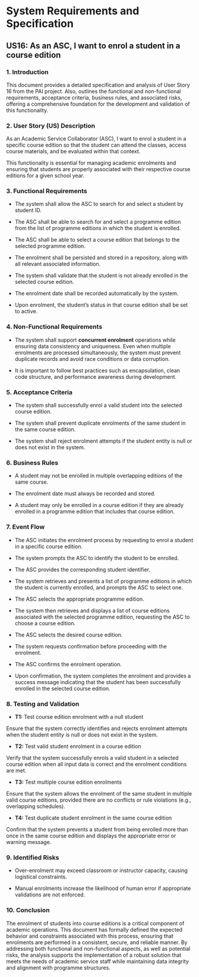 # System Requirements and Specification



## US16: As an ASC, I want to enrol a student in a course edition



### 1. Introduction 

This document provides a detailed specification and analysis of User Story 16 from the PAI project. 
Also, outlines the functional and non-functional requirements, acceptance criteria, business rules, and associated risks, offering a comprehensive foundation for the development and validation of this functionality.



### 2. User Story (US) Description

As an Academic Service Collaborator (ASC), I want to enrol a student in a specific course edition so that the student can attend the classes, access course materials, and be evaluated within that context.

This functionality is essential for managing academic enrolments and ensuring that students are properly associated with their respective course editions for a given school year.



### 3. Functional Requirements

- The system shall allow the ASC to search for and select a student by student ID.

- The ASC shall be able to search for and select a programme edition from the list of programme editions in which the student is enrolled.

- The ASC shall be able to select a course edition that belongs to the selected programme edition.

- The enrolment shall be persisted and stored in a repository, along with all relevant associated information.

- The system shall validate that the student is not already enrolled in the selected course edition.

- The enrolment date shall be recorded automatically by the system.

- Upon enrolment, the student’s status in that course edition shall be set to active.



### 4. Non-Functional Requirements

- The system shall support **concurrent enrolment** operations while ensuring data consistency and uniqueness. Even when multiple enrolments are processed simultaneously, the system must prevent duplicate records and avoid race conditions or data corruption.

- It is important to follow best practices such as encapsulation, clean code structure, and performance awareness during development.



### 5. Acceptance Criteria

- The system shall successfully enrol a valid student into the selected course edition.

- The system shall prevent duplicate enrolments of the same student in the same course edition.

- The system shall reject enrolment attempts if the student entity is null or does not exist in the system.



### 6. Business Rules

- A student may not be enrolled in multiple overlapping editions of the same course.

- The enrolment date must always be recorded and stored.

- A student may only be enrolled in a course edition if they are already enrolled in a programme edition that includes that course edition.



### 7. Event Flow

- The ASC initiates the enrolment process by requesting to enrol a student in a specific course edition.

- The system prompts the ASC to identify the student to be enrolled.

- The ASC provides the corresponding student identifier.

- The system retrieves and presents a list of programme editions in which the student is currently enrolled, and prompts the ASC to select one.

- The ASC selects the appropriate programme edition.

- The system then retrieves and displays a list of course editions associated with the selected programme edition, requesting the ASC to choose a course edition.

- The ASC selects the desired course edition.

- The system requests confirmation before proceeding with the enrolment.

- The ASC confirms the enrolment operation.

- Upon confirmation, the system completes the enrolment and provides a success message indicating that the student has been successfully enrolled in the selected course edition.



### 8. Testing and Validation

- **T1:** Test course edition enrolment with a null student

Ensure that the system correctly identifies and rejects enrolment attempts when the student entity is null or does not exist in the system.

- **T2:** Test valid student enrolment in a course edition

Verify that the system successfully enrols a valid student in a selected course edition when all input data is correct and the enrolment conditions are met.

- **T3:** Test multiple course edition enrolments

Ensure that the system allows the enrolment of the same student in multiple valid course editions, provided there are no conflicts or rule violations (e.g., overlapping schedules).

- **T4:** Test duplicate student enrolment in the same course edition

Confirm that the system prevents a student from being enrolled more than once in the same course edition and displays the appropriate error or warning message.



### 9. Identified Risks

- Over-enrolment may exceed classroom or instructor capacity, causing logistical constraints.

- Manual enrolments increase the likelihood of human error if appropriate validations are not enforced.



### 10. Conclusion

The enrolment of students into course editions is a critical component of academic operations. This document has formally defined the expected behavior and constraints associated with this process, ensuring that enrolments are performed in a consistent, secure, and reliable manner.
By addressing both functional and non-functional aspects, as well as potential risks, the analysis supports the implementation of a robust solution that meets the needs of academic service staff while maintaining data integrity and alignment with programme structures.